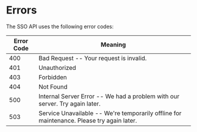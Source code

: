# Errors

The SSO API uses the following error codes:


Error Code | Meaning
---------- | -------
400 | Bad Request -- Your request is invalid.
401 | Unauthorized 
403 | Forbidden 
404 | Not Found 
500 | Internal Server Error -- We had a problem with our server. Try again later.
503 | Service Unavailable -- We're temporarily offline for maintenance. Please try again later.
